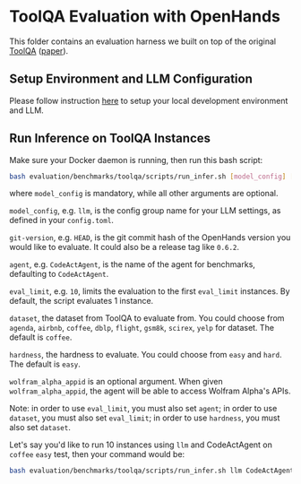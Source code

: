 # ToolQA Evaluation with OpenHands

This folder contains an evaluation harness we built on top of the original [ToolQA](https://github.com/night-chen/ToolQA) ([paper](https://arxiv.org/pdf/2306.13304)).

## Setup Environment and LLM Configuration

Please follow instruction [here](../README.md#setup) to setup your local development environment and LLM.

## Run Inference on ToolQA Instances

Make sure your Docker daemon is running, then run this bash script:

```bash
bash evaluation/benchmarks/toolqa/scripts/run_infer.sh [model_config] [git-version] [agent] [eval_limit] [dataset] [hardness] [wolfram_alpha_appid]
```

where `model_config` is mandatory, while all other arguments are optional.

`model_config`, e.g. `llm`, is the config group name for your
LLM settings, as defined in your `config.toml`.

`git-version`, e.g. `HEAD`, is the git commit hash of the OpenHands version you would
like to evaluate. It could also be a release tag like `0.6.2`.

`agent`, e.g. `CodeActAgent`, is the name of the agent for benchmarks, defaulting
to `CodeActAgent`.

`eval_limit`, e.g. `10`, limits the evaluation to the first `eval_limit` instances.
By default, the script evaluates 1 instance.

`dataset`, the dataset from ToolQA to evaluate from. You could choose from `agenda`, `airbnb`, `coffee`, `dblp`, `flight`, `gsm8k`, `scirex`, `yelp` for dataset. The default is `coffee`.

`hardness`, the hardness to evaluate. You could choose from `easy` and `hard`. The default is `easy`.

`wolfram_alpha_appid` is an optional argument. When given `wolfram_alpha_appid`, the agent will be able to access Wolfram Alpha's APIs.

Note: in order to use `eval_limit`, you must also set `agent`; in order to use `dataset`, you must also set `eval_limit`; in order to use `hardness`, you must also set `dataset`.

Let's say you'd like to run 10 instances using `llm` and CodeActAgent on `coffee` `easy` test,
then your command would be:

```bash
bash evaluation/benchmarks/toolqa/scripts/run_infer.sh llm CodeActAgent 10 coffee easy
```
